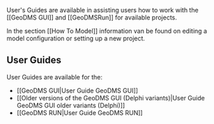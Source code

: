 User's Guides are available in assisting users how to work with the [[GeoDMS GUI]] and [[GeoDMSRun]] for available projects.

In the section [[How To Model]] information van be found on editing a model configuration or setting up a new project.

## User Guides

User Guides are available for the:
- [[GeoDMS GUI|User Guide GeoDMS GUI]]
- [[Older versions of the GeoDMS GUI (Delphi variants)|User Guide GeoDMS GUI older variants (Delphi)]]
- [[GeoDMS RUN|User Guide GeoDMS RUN]]
